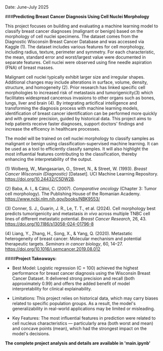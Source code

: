 Date: June-July 2025

###**Predicting Breast Cancer Diagnosis Using Cell Nuclei Morphology**

This project focuses on building and evaluating a machine learning model to classify breast cancer diagnoses (malignant or benign) based on the morphology of cell nuclei specimens. The dataset comes from the Diagnostic Wisconsin Breast Cancer Database and was accessed via Kaggle (1). The dataset includes various features for cell morphology, including radius, texture, perimeter and symmetry. For each characteristic, the mean, standard error and worst/largest value were documented in separate features. Cell nuclei were observed using fine needle aspiration (FNA) of breast masses.

Malignant cell nuclei typically exhibit larger size and irregular shapes. Additional changes may include alterations in surface, volume, density, structure, and homogeneity (2). Prior research has linked specific cell morphologies to increased risk of metastasis and tumorigenicity(3) which facilitates widespread cancerous invasions to other organs such as bones, lungs, liver and brain (4). By integrating articifical intelligence and transforming the diagnosis process with machine learning models, identification of breast cancer identification can be performed more quickly and with greater precision, guided by historical data. This project aims to help patients receive faster diagnoses, support doctors' findings and increase the efficency in healthcare processes.

The model will be trained on cell nuclei morphology to classify samples as malignant or benign using classification-supervised machine learning. It can be used as a tool to efficiently classify samples. It will also highlight the most influential features contributing to the classification, thereby enhancing the interpretability of the output.

(1) Wolberg, W., Mangasarian, O., Street, N., & Street, W. (1993). *Breast Cancer Wisconsin (Diagnostic)* [Dataset]. UCI Machine Learning Repository. https://doi.org/10.24432/C5DW2B.
 
(2) Baba, A. I., & Câtoi, C. (2007). *Comparative oncology* (Chapter 3: Tumor cell morphology). The Publishing House of the Romanian Academy. https://www.ncbi.nlm.nih.gov/books/NBK9553/

(3) Conner, S. J., Guarin, J. R., Le, T. T., et al. (2024). Cell morphology best predicts tumorigenicity and metastasis *in vivo* across multiple TNBC cell lines of different metastatic potential. *Breast Cancer Research*, 26, 43. https://doi.org/10.1186/s13058-024-01796-8

(4) Liang, Y., Zhang, H., Song, X., & Yang, Q. (2020). Metastatic heterogeneity of breast cancer: Molecular mechanism and potential therapeutic targets. *Seminars in cancer biology*, 60, 14–27. https://doi.org/10.1016/j.semcancer.2019.08.012


####**Project Takeaways:**

* Best Model: Logistic regression (C = 100) achieved the highest performance for breast cancer diagnosis using the Wisconsin Breast Cancer Dataset. It delivered strong precision and recall (both approximately 0.99) and offers the added benefit of model interpretability for clinical explainability.

* Limitations: This project relies on historical data, which may carry biases related to specific population groups. As a result, the model's generalizability in real-world applications may be limited or misleading.

* Key Features: The most influential features in prediction were related to cell nucleus characteristics — particularly area (both worst and mean) and concave points (mean), which had the strongest impact on the model's decisions.


**The complete project analysis and details are available in 'main.ipynb'**
